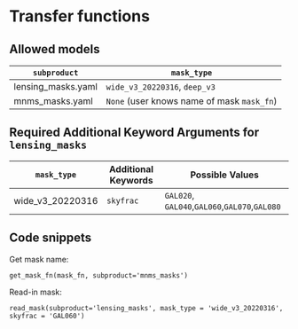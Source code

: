 # Transfer functions


## Allowed models
| `subproduct` |  `mask_type` |
| ----------- | -------- |
| lensing_masks.yaml |  `wide_v3_20220316`, `deep_v3` | 
| mnms_masks.yaml|  `None` (user knows name of mask `mask_fn`)|                                   


## Required Additional Keyword Arguments for `lensing_masks`
| `mask_type` | Additional Keywords | Possible Values |
| ----------- | ------------------- | --------------- |
| wide_v3_20220316| `skyfrac` | `GAL020`, `GAL040`,`GAL060`,`GAL070`,`GAL080` | 



## Code snippets


Get mask name: 
```
get_mask_fn(mask_fn, subproduct='mnms_masks')
```

Read-in mask:
```
read_mask(subproduct='lensing_masks', mask_type = 'wide_v3_20220316', skyfrac = 'GAL060')
```